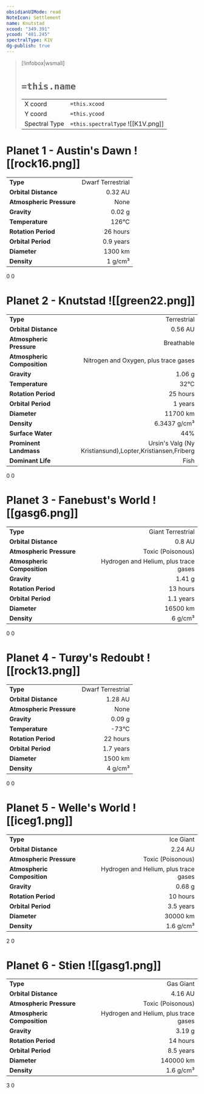 ```yaml
---
obsidianUIMode: read
NoteIcon: Settlement
name: Knutstad
xcood: "349.391"
ycood: "481.245"
spectralType: K1V
dg-publish: true
---
```

> [!infobox|wsmall]
> # `=this.name`
> | | |
> | - | - |
> | X coord | `=this.xcood` |
> | Y coord| `=this.ycood` |
> | Spectral Type | `=this.spectralType` ![[K1V.png]] |

# Planet 1 - Austin's Dawn ![[rock16.png]]
|                             |                           |
| --------------------------- | -------------------------:|
| **Type**                    |             Dwarf Terrestrial |
| **Orbital Distance**        |   0.32 AU |
| **Atmospheric Pressure**    |       None |
| **Gravity**                 |        0.02 g |
| **Temperature**             |    126°C |
| **Rotation Period**         |  26 hours |
| **Orbital Period** | 0.9 years |
| **Diameter**                |      1300 km | 
| **Density**                 |    1 g/cm³ |



0
0



# Planet 2 - Knutstad ![[green22.png]]
|                             |                           |
| --------------------------- | -------------------------:|
| **Type**                    |             Terrestrial |
| **Orbital Distance**        |   0.56 AU |
| **Atmospheric Pressure**    |       Breathable |
| **Atmospheric Composition** |      Nitrogen and Oxygen, plus trace gases |
| **Gravity**                 |        1.06 g |
| **Temperature**             |    32°C |
| **Rotation Period**         |  25 hours |
| **Orbital Period** | 1 years |
| **Diameter**                |      11700 km | 
| **Density**                 |    6.3437 g/cm³ |
| **Surface Water**           |           44% | 
| **Prominent Landmass**      |         Ursin's Valg (Ny Kristiansund),Lopter,Kristiansen,Friberg | 
| **Dominant Life**           |         Fish |



0
0



# Planet 3 - Fanebust's World ![[gasg6.png]]
|                             |                           |
| --------------------------- | -------------------------:|
| **Type**                    |             Giant Terrestrial |
| **Orbital Distance**        |   0.8 AU |
| **Atmospheric Pressure**    |       Toxic (Poisonous) |
| **Atmospheric Composition** |      Hydrogen and Helium, plus trace gases |
| **Gravity**                 |        1.41 g |
| **Rotation Period**         |  13 hours |
| **Orbital Period** | 1.1 years |
| **Diameter**                |      16500 km | 
| **Density**                 |    6 g/cm³ |



0
0



# Planet 4 - Turøy's Redoubt ![[rock13.png]]
|                             |                           |
| --------------------------- | -------------------------:|
| **Type**                    |             Dwarf Terrestrial |
| **Orbital Distance**        |   1.28 AU |
| **Atmospheric Pressure**    |       None |
| **Gravity**                 |        0.09 g |
| **Temperature**             |    -73°C |
| **Rotation Period**         |  22 hours |
| **Orbital Period** | 1.7 years |
| **Diameter**                |      1500 km | 
| **Density**                 |    4 g/cm³ |



0
0



# Planet 5 - Welle's World ![[iceg1.png]]
|                             |                           |
| --------------------------- | -------------------------:|
| **Type**                    |             Ice Giant |
| **Orbital Distance**        |   2.24 AU |
| **Atmospheric Pressure**    |       Toxic (Poisonous) |
| **Atmospheric Composition** |      Hydrogen and Helium, plus trace gases |
| **Gravity**                 |        0.68 g |
| **Rotation Period**         |  10 hours |
| **Orbital Period** | 3.5 years |
| **Diameter**                |      30000 km | 
| **Density**                 |    1.6 g/cm³ |



2
0



# Planet 6 - Stien ![[gasg1.png]]
|                             |                           |
| --------------------------- | -------------------------:|
| **Type**                    |             Gas Giant |
| **Orbital Distance**        |   4.16 AU |
| **Atmospheric Pressure**    |       Toxic (Poisonous) |
| **Atmospheric Composition** |      Hydrogen and Helium, plus trace gases |
| **Gravity**                 |        3.19 g |
| **Rotation Period**         |  14 hours |
| **Orbital Period** | 8.5 years |
| **Diameter**                |      140000 km | 
| **Density**                 |    1.6 g/cm³ |



3
0



